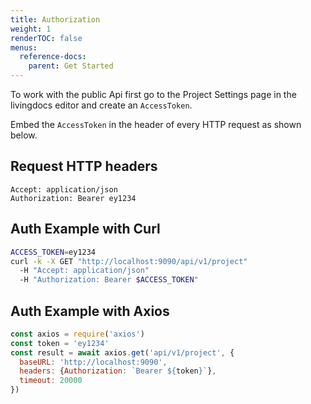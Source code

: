 ```yaml
---
title: Authorization
weight: 1
renderTOC: false
menus:
  reference-docs:
    parent: Get Started
---
```


To work with the public Api first go to the Project Settings page in the livingdocs editor and create an `AccessToken`.

Embed the `AccessToken` in the header of every HTTP request as shown below.


## Request HTTP headers

```
Accept: application/json
Authorization: Bearer ey1234
```

## Auth Example with Curl

```bash
ACCESS_TOKEN=ey1234
curl -k -X GET "http://localhost:9090/api/v1/project"
  -H "Accept: application/json"
  -H "Authorization: Bearer $ACCESS_TOKEN"
``` 

## Auth Example with Axios

```js
const axios = require('axios')
const token = 'ey1234'
const result = await axios.get('api/v1/project', {
  baseURL: 'http://localhost:9090',
  headers: {Authorization: `Bearer ${token}`},
  timeout: 20000
})
```
